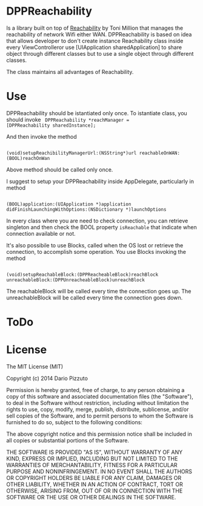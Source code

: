 DPPReachability
===============

Is a library built on top of [Reachability](https://github.com/tonymillion/Reachability) by Toni Million that manages 
the reachability of network Wifi either WAN.
DPPReachability is based on idea that allows developer to don't create instance Reachability class inside every 
ViewControlleror use [UIApplication sharedApplication] to share object through different classes 
but to use a single object through different classes.

The class maintains all advantages of Reachability.

Use
===
DPPReachability should be istantiated only once. To istantiate class, you should invoke
<code>
DPPReachability *reachManager = [DPPReachability sharedInstance];
</code>

And then invoke the method
<p>
<code>
(void)setupReachibilityManagerUrl:(NSString*)url reachableOnWAN:(BOOL)reachOnWan
</code>
</p>
Above method should be called only once.

I suggest to setup your DPPReachability inside AppDelegate, particularly in method 
<p>
<code> 
(BOOL)application:(UIApplication *)application didFinishLaunchingWithOptions:(NSDictionary *)launchOptions
</code>
</p>

In every class where you are need to check connection, you can retrieve singleton and then check the BOOL property <code>isReachable</code> that indicate when connection available or not.

It's also possibile to use Blocks, called when the OS lost or retrieve the connection, to accomplish some operation.
You use Blocks invoking the method 

<code> 
(void)setupReachableBlock:(DPPReacheableBlock)reachBlock unreachableBlock:(DPPUnreacheableBlock)unreachBlock
</code>

The <bold>reachableBlock</bold> will be called every time the connection goes up. 
The <bold>unreachableBlock</bold> will be called every time the connection goes down.

ToDo
====


License
=======

The MIT License (MIT)

Copyright (c) 2014 Dario Pizzuto

Permission is hereby granted, free of charge, to any person obtaining a copy
of this software and associated documentation files (the "Software"), to deal
in the Software without restriction, including without limitation the rights
to use, copy, modify, merge, publish, distribute, sublicense, and/or sell
copies of the Software, and to permit persons to whom the Software is
furnished to do so, subject to the following conditions:

The above copyright notice and this permission notice shall be included in
all copies or substantial portions of the Software.

THE SOFTWARE IS PROVIDED "AS IS", WITHOUT WARRANTY OF ANY KIND, EXPRESS OR
IMPLIED, INCLUDING BUT NOT LIMITED TO THE WARRANTIES OF MERCHANTABILITY,
FITNESS FOR A PARTICULAR PURPOSE AND NONINFRINGEMENT. IN NO EVENT SHALL THE
AUTHORS OR COPYRIGHT HOLDERS BE LIABLE FOR ANY CLAIM, DAMAGES OR OTHER
LIABILITY, WHETHER IN AN ACTION OF CONTRACT, TORT OR OTHERWISE, ARISING FROM,
OUT OF OR IN CONNECTION WITH THE SOFTWARE OR THE USE OR OTHER DEALINGS IN
THE SOFTWARE.
